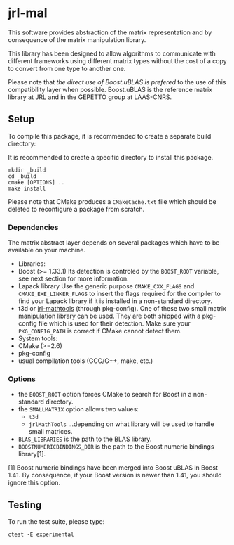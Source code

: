 jrl-mal
=======

This software provides abstraction of the matrix representation and by
consequence of the matrix manipulation library.

This library has been designed to allow algorithms to communicate with
different frameworks using different matrix types without the cost of
a copy to convert from one type to another one.

Please note that *the direct use of Boost.uBLAS is prefered* to the
use of this compatibility layer when possible. Boost.uBLAS is the
reference matrix library at JRL and in the GEPETTO group at LAAS-CNRS.


Setup
-----

To compile this package, it is recommended to create a separate build
directory:


It is recommended to create a specific directory to install this package.

    mkdir _build
    cd _build
    cmake [OPTIONS] ..
    make install

Please note that CMake produces a `CMakeCache.txt` file which should
be deleted to reconfigure a package from scratch.


### Dependencies

The matrix abstract layer depends on several packages which
have to be available on your machine.

 - Libraries:
  - Boost (>= 1.33.1)
    Its detection is controled by the `BOOST_ROOT` variable, see next section
    for more information.
  - Lapack library
    Use the generic purpose `CMAKE_CXX_FLAGS` and `CMAKE_EXE_LINKER_FLAGS`
    to insert the flags required for the compiler to find your Lapack library
    if it is installed in a non-standard directory.
  - t3d or [jrl-mathtools][jrl-mathtools] (through pkg-config).
    One of these two small matrix manipulation library can be used. They
    are both shipped with a pkg-config file which is used for their detection.
    Make sure your `PKG_CONFIG_PATH` is correct if CMake cannot detect them.
 - System tools:
  - CMake (>=2.6)
  - pkg-config
  - usual compilation tools (GCC/G++, make, etc.)


### Options

 - the `BOOST_ROOT` option forces CMake to search for Boost in a non-standard
   directory.
 - the `SMALLMATRIX` option allows two values:
    - `t3d`
    - `jrlMathTools`
   ...depending on what library will be used to handle small matrices.
 - `BLAS_LIBRARIES` is the path to the BLAS library.
 - `BOOSTNUMERICBINDINGS_DIR` is the path to the Boost numeric bindings
    library[1].

[1] Boost numeric bindings have been merged into Boost uBLAS in Boost
1.41. By consequence, if your Boost version is newer than 1.41, you
should ignore this option.


Testing
-------

To run the test suite, please type:

    ctest -E experimental


[jrl-mathtools]: http://github.com/jrl-umi3218/jrl-mathtools "jrl-mathtools"

